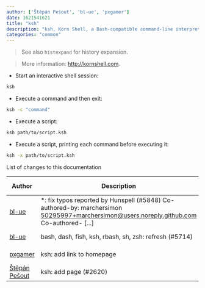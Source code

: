 ```yaml
---
author: ['Štěpán Pešout', 'bl-ue', 'pxgamer']
date: 1621541621
title: "ksh"
description: "ksh, Korn Shell, a Bash-compatible command-line interpreter."
categories: "common"
---
```

> See also `histexpand` for history expansion.

> More information: <http://kornshell.com>.

- Start an interactive shell session:

```bash
ksh
```

- Execute a command and then exit:

```bash
ksh -c "command"
```

- Execute a script:

```bash
ksh path/to/script.ksh
```

- Execute a script, printing each command before executing it:

```bash
ksh -x path/to/script.ksh
```
List of changes to this documentation


Author | Description | ISO 8601 Date | GitHub link
------|-----|-----|-----
[bl-ue](mailto:54780737+bl-ue@users.noreply.github.com) | *: fix typos reported by Hunspell (#5848) Co-authored-by: marchersimon <50295997+marchersimon@users.noreply.github.com> Co-authored- [...] | 2021-05-20T22:13:41 | [8ebd171d6f00](https://github.com/tldr-pages/tldr/commit/8ebd171d6f001698709fefc02b1fd5cc9f3a99c4)
[bl-ue](mailto:54780737+bl-ue@users.noreply.github.com) | bash, dash, fish, ksh, rbash, sh, zsh: refresh (#5714) | 2021-04-14T16:07:21 | [16e4ed5c8993](https://github.com/tldr-pages/tldr/commit/16e4ed5c899393a2563346ddde246e136de801ab)
[pxgamer](mailto:owzie123@gmail.com) | ksh: add link to homepage | 2019-06-06T04:42:48 | [02b3fb259c11](https://github.com/tldr-pages/tldr/commit/02b3fb259c1100385dae73d03823229d7709f2a3)
[Štěpán Pešout](mailto:stepan@pesout.eu) | ksh: add page (#2620) | 2019-01-15T18:19:51 | [9f41228b7a98](https://github.com/tldr-pages/tldr/commit/9f41228b7a98803f427995ab76ccb351245f5b5f)

